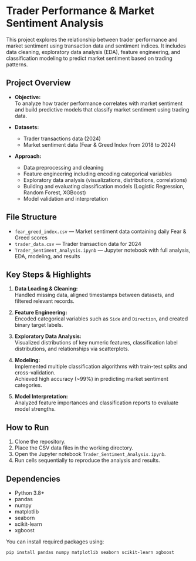 # Trader Performance & Market Sentiment Analysis

This project explores the relationship between trader performance and market sentiment using transaction data and sentiment indices. It includes data cleaning, exploratory data analysis (EDA), feature engineering, and classification modeling to predict market sentiment based on trading patterns.

## Project Overview

- **Objective:**  
  To analyze how trader performance correlates with market sentiment and build predictive models that classify market sentiment using trading data.

- **Datasets:**  
  - Trader transactions data (2024)  
  - Market sentiment data (Fear & Greed Index from 2018 to 2024)

- **Approach:**  
  - Data preprocessing and cleaning  
  - Feature engineering including encoding categorical variables  
  - Exploratory data analysis (visualizations, distributions, correlations)  
  - Building and evaluating classification models (Logistic Regression, Random Forest, XGBoost)  
  - Model validation and interpretation

## File Structure

- `fear_greed_index.csv` — Market sentiment data containing daily Fear & Greed scores  
- `trader_data.csv` — Trader transaction data for 2024  
- `Trader_Sentiment_Analysis.ipynb` — Jupyter notebook with full analysis, EDA, modeling, and results  

## Key Steps & Highlights

1. **Data Loading & Cleaning:**  
   Handled missing data, aligned timestamps between datasets, and filtered relevant records.

2. **Feature Engineering:**  
   Encoded categorical variables such as `Side` and `Direction`, and created binary target labels.

3. **Exploratory Data Analysis:**  
   Visualized distributions of key numeric features, classification label distributions, and relationships via scatterplots.

4. **Modeling:**  
   Implemented multiple classification algorithms with train-test splits and cross-validation.  
   Achieved high accuracy (~99%) in predicting market sentiment categories.

5. **Model Interpretation:**  
   Analyzed feature importances and classification reports to evaluate model strengths.

## How to Run

1. Clone the repository.  
2. Place the CSV data files in the working directory.  
3. Open the Jupyter notebook `Trader_Sentiment_Analysis.ipynb`.  
4. Run cells sequentially to reproduce the analysis and results.

## Dependencies

- Python 3.8+  
- pandas  
- numpy  
- matplotlib  
- seaborn  
- scikit-learn  
- xgboost

You can install required packages using:

```bash
pip install pandas numpy matplotlib seaborn scikit-learn xgboost
